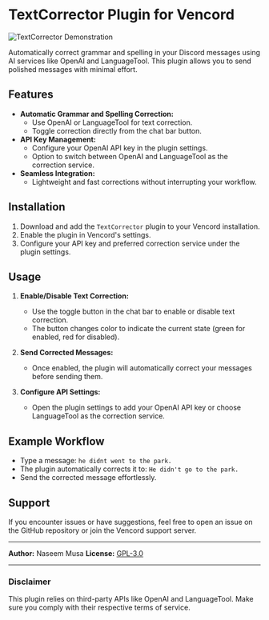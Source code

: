 # TextCorrector Plugin for Vencord

![TextCorrector Demonstration](https://images.naseem.one/raw/gSMJS.gif)

Automatically correct grammar and spelling in your Discord messages using AI services like OpenAI and LanguageTool. This plugin allows you to send polished messages with minimal effort.

## Features

- **Automatic Grammar and Spelling Correction:**
  - Use OpenAI or LanguageTool for text correction.
  - Toggle correction directly from the chat bar button.
- **API Key Management:**
  - Configure your OpenAI API key in the plugin settings.
  - Option to switch between OpenAI and LanguageTool as the correction service.
- **Seamless Integration:**
  - Lightweight and fast corrections without interrupting your workflow.

## Installation

1. Download and add the `TextCorrector` plugin to your Vencord installation.
2. Enable the plugin in Vencord's settings.
3. Configure your API key and preferred correction service under the plugin settings.

## Usage

1. **Enable/Disable Text Correction:**
   - Use the toggle button in the chat bar to enable or disable text correction.
   - The button changes color to indicate the current state (green for enabled, red for disabled).

2. **Send Corrected Messages:**
   - Once enabled, the plugin will automatically correct your messages before sending them.

3. **Configure API Settings:**
   - Open the plugin settings to add your OpenAI API key or choose LanguageTool as the correction service.

## Example Workflow

- Type a message: `he didnt went to the park.`
- The plugin automatically corrects it to: `He didn't go to the park.`
- Send the corrected message effortlessly.

## Support

If you encounter issues or have suggestions, feel free to open an issue on the GitHub repository or join the Vencord support server.

---

**Author:** Naseem Musa
**License:** [GPL-3.0](https://www.gnu.org/licenses/gpl-3.0.html)

---

### Disclaimer
This plugin relies on third-party APIs like OpenAI and LanguageTool. Make sure you comply with their respective terms of service.
